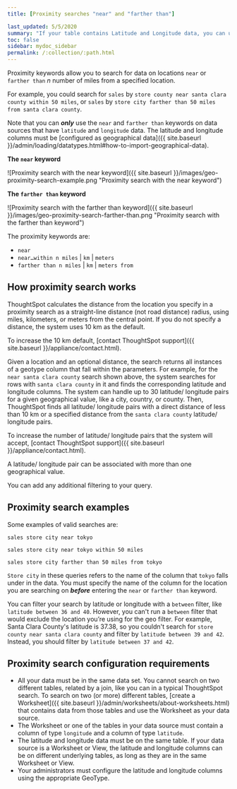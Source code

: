 ```yaml
---
title: [Proximity searches "near" and "farther than"]

last_updated: 5/5/2020
summary: "If your table contains Latitude and Longitude data, you can use proximity searches that find entities related to each other by location."
toc: false
sidebar: mydoc_sidebar
permalink: /:collection/:path.html
---
```

Proximity keywords allow you to search for data on locations `near` or `farther than` *n* number of miles from a specified location.

For example, you could search for `sales` by `store county near santa clara county within 50 miles`, or `sales` by `store city farther than 50 miles from santa clara county`.

Note that you can ***only*** use the `near` and `farther than` keywords on data sources that have `latitude` and `longitude` data. The latitude and longitude columns must be [configured as geographical data]({{ site.baseurl }}/admin/loading/datatypes.html#how-to-import-geographical-data).

**The `near` keyword**

![Proximity search with the near keyword]({{ site.baseurl }}/images/geo-proximity-search-example.png "Proximity search with the near keyword")

**The `farther than` keyword**

![Proximity search with the farther than keyword]({{ site.baseurl }}/images/geo-proximity-search-farther-than.png "Proximity search with the farther than keyword")

The proximity keywords are:

-   `near`
-   `near…within n miles` \| `km` \| `meters`
-   `farther than n miles` \| `km` \| `meters from`

## How proximity search works

ThoughtSpot calculates the distance from the location you specify in a proximity search as a straight-line distance (not road distance) radius, using miles, kilometers, or meters from the central point. If you do not specify a distance, the system uses 10 km as the default.

To increase the 10 km default, [contact ThoughtSpot support]({{ site.baseurl }}/appliance/contact.html).

Given a location and an optional distance, the search returns all instances of a geotype column that fall within the parameters. For example, for the `near santa clara county` search shown above, the system searches for rows with `santa clara county` in it and finds the corresponding latitude and longitude columns. The system can handle up to 30 latitude/ longitude pairs for a given geographical value, like a city, country, or county. Then, ThoughtSpot finds all latitude/ longitude pairs with a direct distance of less than 10 km or a specified distance from the `santa clara county` latitude/ longitude pairs.

To increase the number of latitude/ longitude pairs that the system will accept, [contact ThoughtSpot support]({{ site.baseurl }}/appliance/contact.html).

A latitude/ longitude pair can be associated with more than one geographical value.

You can add any additional filtering to your query.

## Proximity search examples

Some examples of valid searches are:

`sales store city near tokyo`

`sales store city near tokyo within 50 miles`

`sales store city farther than 50 miles from tokyo`

`Store city` in these queries refers to the name of the column that `tokyo` falls under in the data. You must specify the name of the column for the location you are searching on ***before*** entering the `near` or `farther than` keyword.

You can filter your search by latitude or longitude with a `between` filter, like `latitude between 36 and 40`. However, you can't run a `between` filter that would exclude the location you’re using for the geo filter. For example, Santa Clara County's latitude is 37.38, so you couldn't search for `store county near santa clara county` and filter by `latitude between 39 and 42`. Instead, you should filter by `latitude between 37 and 42`.

## Proximity search configuration requirements

* All your data must be in the same data set. You cannot search on two different tables, related by a join, like you can in a typical ThoughtSpot search. To search on two (or more) different tables, [create a Worksheet]({{ site.baseurl }}/admin/worksheets/about-worksheets.html) that contains data from those tables and use the Worksheet as your data source.
* The Worksheet or one of the tables in your data source must contain a column of type `longitude` and a column of type `latitude`.
* The latitude and longitude data must be on the same table. If your data source is a Worksheet or View, the latitude and longitude columns can be on different underlying tables, as long as they are in the same Worksheet or View.
* Your administrators must configure the latitude and longitude columns using the
appropriate GeoType.
